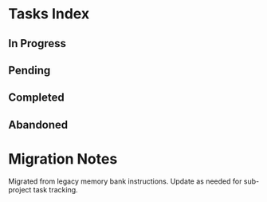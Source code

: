 # Tasks Index

## In Progress

## Pending

## Completed

## Abandoned

# Migration Notes
Migrated from legacy memory bank instructions. Update as needed for sub-project task tracking.
